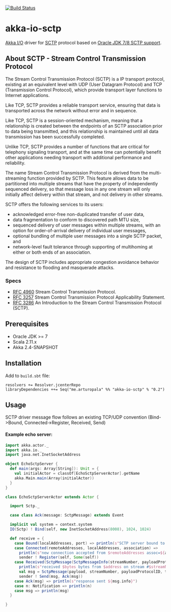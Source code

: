 
[![Build Status](https://semaphoreci.com/api/v1/projects/76e5852b-4c4c-444b-81db-ccc2ac3fc83a/423391/badge.svg)](https://semaphoreci.com/arturopala/akka-io-sctp)      

# akka-io-sctp
[Akka I/O](http://doc.akka.io/docs/akka/snapshot/scala/io.html) driver for [SCTP](http://en.wikipedia.org/wiki/Stream_Control_Transmission_Protocol) protocol based on [Oracle JDK 7/8 SCTP support](http://www.oracle.com/technetwork/articles/javase/index-139946.html).

## About SCTP - Stream Control Transmission Protocol

The Stream Control Transmission Protocol (SCTP) is a IP transport protocol, existing at an equivalent level with UDP (User Datagram Protocol) and TCP (Transmission Control Protocol), which provide transport layer functions to  Internet applications.

Like TCP, SCTP provides a reliable transport service, ensuring that data is transported across the network without error and in sequence. 

Like TCP, SCTP is a session-oriented mechanism, meaning that a relationship is created between the endpoints of an SCTP association prior to data being transmitted, and this relationship is maintained until all data transmission has been successfully completed.

Unlike TCP, SCTP provides a number of functions that are critical for telephony signaling transport, and at the same time can potentially benefit other applications needing transport with additional performance and reliability.

The name Stream Control Transmission Protocol is derived from the multi-streaming function provided by SCTP.  This feature allows data to be partitioned into multiple streams that have the property of independently sequenced delivery, so that message loss in any one stream will only initially affect delivery within that stream, and not delivery in other streams.

SCTP offers the following services to its users:

-   acknowledged error-free non-duplicated transfer of user data,
-   data fragmentation to conform to discovered path MTU size,
-   sequenced delivery of user messages within multiple streams, with an option for order-of-arrival delivery of individual user messages,
-   optional bundling of multiple user messages into a single SCTP packet, and
-   network-level fault tolerance through supporting of multihoming at either or both ends of an association.

The design of SCTP includes appropriate congestion avoidance behavior and resistance to flooding and masquerade attacks.

### Specs

-   [RFC 4960](http://www.ietf.org/rfc/rfc4960.txt) Stream Control Transmission Protocol.
-   [RFC 3257](http://www.ietf.org/rfc/rfc3257.txt) Stream Control Transmission Protocol Applicability Statement.
-   [RFC 3286](http://www.ietf.org/rfc/rfc3286.txt) An Introduction to the Stream Control Transmission Protocol (SCTP).

## Prerequisites

-   Oracle JDK >= 7
-   Scala 2.11.x
-   Akka 2.4-SNAPSHOT

## Installation

Add to ```build.sbt``` file:

    resolvers += Resolver.jcenterRepo
    libraryDependencies ++= Seq("me.arturopala" %% "akka-io-sctp" % "0.2")

## Usage

SCTP driver message flow follows an existing TCP/UDP convention (Bind->Bound, Connected->Register, Received, Send)

#### Example echo server:

```scala
import akka.actor._
import akka.io._
import java.net.InetSocketAddress

object EchoSctpServer {
  def main(args: Array[String]): Unit = {
    val initialActor = classOf[EchoSctpServerActor].getName
    akka.Main.main(Array(initialActor))
  }
}

class EchoSctpServerActor extends Actor {

  import Sctp._

  case class Ack(message: SctpMessage) extends Event

  implicit val system = context.system
  IO(Sctp) ! Bind(self, new InetSocketAddress(8008), 1024, 1024)

  def receive = {
    case Bound(localAddresses, port) => println(s"SCTP server bound to $localAddresses")
    case Connected(remoteAddresses, localAddresses, association) =>
      println(s"new connection accepted from $remoteAddresses assoc=${association.id}")
      sender ! Register(self, Some(self))
    case Received(SctpMessage(SctpMessageInfo(streamNumber, payloadProtocolID, timeToLive, unordered, bytes, association, address), payload)) =>
      println(s"received $bytes bytes from $address on stream #$streamNumber with protocolID=$payloadProtocolID and TTL=$timeToLive and assoc=${association.id}")
      val msg = SctpMessage(payload, streamNumber, payloadProtocolID, timeToLive, unordered)
      sender ! Send(msg, Ack(msg))
    case Ack(msg) => println(s"response sent ${msg.info}")
    case n: Notification => println(n)
    case msg => println(msg)
  }

}
```

